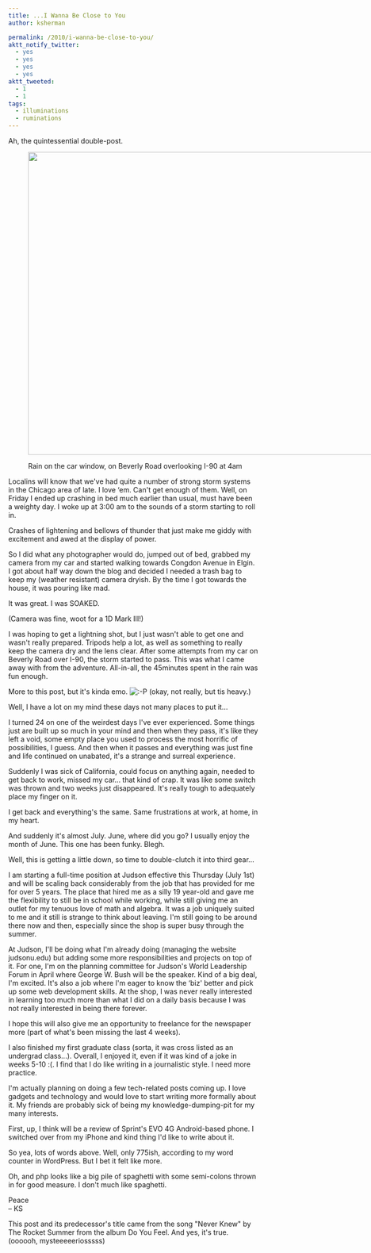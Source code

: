 ```yaml
---
title: ...I Wanna Be Close to You
author: ksherman

permalink: /2010/i-wanna-be-close-to-you/
aktt_notify_twitter:
  - yes
  - yes
  - yes
  - yes
aktt_tweeted:
  - 1
  - 1
tags:
  - illuminations
  - ruminations
---
```


Ah, the quintessential double-post.<figure style="width: 800px;" class="wp-caption aligncenter">

<img title="RainyWindow" src="https://s3-us-west-2.amazonaws.com/assets.kshermphoto.com/2010PostsImages/06-JUN/StormWeb.jpg" alt="" width="800" height="611" /><figcaption class="wp-caption-text">Rain on the car window, on Beverly Road overlooking I-90 at 4am</figcaption></figure>

Localins will know that we've had quite a number of strong storm systems in the Chicago area of late. I love &#8216;em. Can't get enough of them. Well, on Friday I ended up crashing in bed much earlier than usual, must have been a weighty day. I woke up at 3:00 am to the sounds of a storm starting to roll in.

Crashes of lightening and bellows of thunder that just make me giddy with excitement and awed at the display of power.

So I did what any photographer would do, jumped out of bed, grabbed my camera from my car and started walking towards Congdon Avenue in Elgin. I got about half way down the blog and decided I needed a trash bag to keep my (weather resistant) camera dryish. By the time I got towards the house, it was pouring like mad.

It was great. I was SOAKED.

(Camera was fine, woot for a 1D Mark III!)

I was hoping to get a lightning shot, but I just wasn't able to get one and wasn't really prepared. Tripods help a lot, as well as something to really keep the camera dry and the lens clear. After some attempts from my car on Beverly Road over I-90, the storm started to pass. This was what I came away with from the adventure. All-in-all, the 45minutes spent in the rain was fun enough.

More to this post, but it's kinda emo. <img src="http://kshermphoto.com/wp-includes/images/smilies/icon_razz.gif" alt=":-P" class="wp-smiley" /> (okay, not really, but tis heavy.)

<!--more-->

Well, I have a lot on my mind these days not many places to put it...

I turned 24 on one of the weirdest days I've ever experienced. Some things just are built up so much in your mind and then when they pass, it's like they left a void, some empty place you used to process the most horrific of possibilities, I guess. And then when it passes and everything was just fine and life continued on unabated, it's a strange and surreal experience.

Suddenly I was sick of California, could focus on anything again, needed to get back to work, missed my car... that kind of crap. It was like some switch was thrown and two weeks just disappeared. It's really tough to adequately place my finger on it.

I get back and everything's the same. Same frustrations at work, at home, in my heart.

And suddenly it's almost July. June, where did you go? I usually enjoy the month of June. This one has been funky. Blegh.

Well, this is getting a little down, so time to double-clutch it into third gear...

I am starting a full-time position at Judson effective this Thursday (July 1st) and will be scaling back considerably from the job that has provided for me for over 5 years. The place that hired me as a silly 19 year-old and gave me the flexibility to still be in school while working, while still giving me an outlet for my tenuous love of math and algebra. It was a job uniquely suited to me and it still is strange to think about leaving. I'm still going to be around there now and then, especially since the shop is super busy through the summer.

At Judson, I'll be doing what I'm already doing (managing the website judsonu.edu) but adding some more responsibilities and projects on top of it. For one, I'm on the planning committee for Judson's World Leadership Forum in April where George W. Bush will be the speaker. Kind of a big deal, I'm excited. It's also a job where I'm eager to know the &#8216;biz' better and pick up some web development skills. At the shop, I was never really interested in learning too much more than what I did on a daily basis because I was not really interested in being there forever.

I hope this will also give me an opportunity to freelance for the newspaper more (part of what's been missing the last 4 weeks).

I also finished my first graduate class (sorta, it was cross listed as an undergrad class...). Overall, I enjoyed it, even if it was kind of a joke in weeks 5-10 :(. I find that I do like writing in a journalistic style. I need more practice.

I'm actually planning on doing a few tech-related posts coming up. I love gadgets and technology and would love to start writing more formally about it. My friends are probably sick of being my knowledge-dumping-pit for my many interests.

First, up, I think will be a review of Sprint's EVO 4G Android-based phone. I switched over from my iPhone and kind thing I'd like to write about it.

So yea, lots of words above. Well, only 775ish, according to my word counter in WordPress. But I bet it felt like more.

Oh, and php looks like a big pile of spaghetti with some semi-colons thrown in for good measure. I don't much like spaghetti.

Peace\
– KS

This post and its predecessor's title came from the song "Never Knew" by The Rocket Summer from the album Do You Feel. And yes, it's true. (oooooh, mysteeeeeriosssss)
